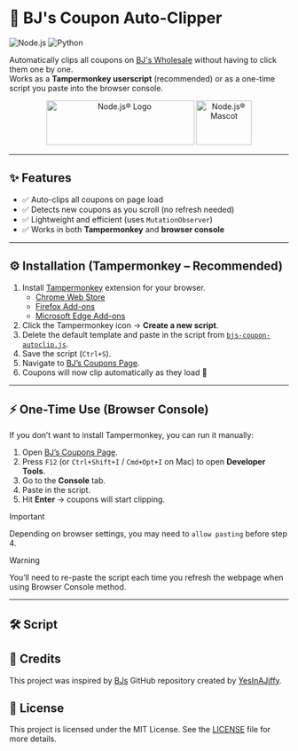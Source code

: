# 🛒 BJ's Coupon Auto-Clipper

![Node.js](https://img.shields.io/badge/node.js-22.18+-5FA04E?logo=nodedotjs&logoColor=5FA04E&label=Node.js) <!-- https://nodejs.org/en/about/branding -->
![Python](https://img.shields.io/badge/python-3.13+-306998?logo=python&logoColor=FFD43B&label=Python) <!-- https://brandpalettes.com/python-logo-colors -->

Automatically clips all coupons on [BJ's Wholesale](https://www.bjs.com/myCoupons) without having to click them one by one.  
Works as a **Tampermonkey userscript** (recommended) or as a one-time script you paste into the browser console.

<p align="center">
<img alt="Node.js® Logo" src="https://nodejs.org/static/logos/nodejsDark.svg" width="267" height="80">
<img alt="Node.js® Mascot" src="https://nodejs.org/static/images/node-mascot.svg" width="100" height="80">  
</p>

---

## ✨ Features

- ✅ Auto-clips all coupons on page load  
- ✅ Detects new coupons as you scroll (no refresh needed)  
- ✅ Lightweight and efficient (uses `MutationObserver`)  
- ✅ Works in both **Tampermonkey** and **browser console**  

---

## ⚙️ Installation (Tampermonkey – Recommended)

1. Install [Tampermonkey](https://www.tampermonkey.net/) extension for your browser.  
   - [Chrome Web Store](https://chromewebstore.google.com/detail/tampermonkey/dhdgffkkebhmkfjojejmpbldmpobfkfo)
   - [Firefox Add-ons](https://addons.mozilla.org/en-US/firefox/addon/tampermonkey/)
   - [Microsoft Edge Add-ons](https://microsoftedge.microsoft.com/addons/detail/tampermonkey/iikmkjmpaadaobahmlepeloendndfphd)
2. Click the Tampermonkey icon → **Create a new script**.  
3. Delete the default template and paste in the script from [`bjs-coupon-autoclip.js`](bjs-coupon-autoclip.js).  
4. Save the script (`Ctrl+S`).  
5. Navigate to [BJ’s Coupons Page](https://www.bjs.com/myCoupons).  
6. Coupons will now clip automatically as they load 🎉  

---

## ⚡ One-Time Use (Browser Console)

If you don’t want to install Tampermonkey, you can run it manually:

1. Open [BJ’s Coupons Page](https://www.bjs.com/myCoupons).  
2. Press `F12` (or `Ctrl+Shift+I` / `Cmd+Opt+I` on Mac) to open **Developer Tools**.  
3. Go to the **Console** tab.  
4. Paste in the script. <!-- (without the Tampermonkey metadata block). -->
5. Hit **Enter** → coupons will start clipping.  

> [!IMPORTANT]
> Depending on browser settings, you may need to `allow pasting` before step 4.
<!-- IGNORE [`MD028` - Blank line inside blockquote](https://github.com/DavidAnson/markdownlint/blob/v0.38.0/doc/md028.md) -->
> [!WARNING]
> You’ll need to re-paste the script each time you refresh the webpage when using Browser Console method.

---

## 🛠 Script

<!-- INSERT CODE HERE -->

## 🙏 Credits

This project was inspired by [BJs](https://github.com/YesInAJiffy/BJs.git) GitHub repository created by [YesInAJiffy](https://github.com/YesInAJiffy).

## 📜 License

This project is licensed under the MIT License. See the [LICENSE](LICENSE) file for more details.
